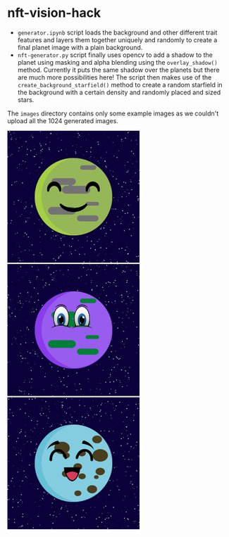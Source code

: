 # nft-vision-hack

 * `generator.ipynb` script loads the background and other different trait features and layers them together uniquely and randomly to create a final planet image 
    with a plain background.
 * `nft-generator.py` script finally uses opencv to add a shadow to the planet using masking and alpha blending using the `overlay_shadow()` method. Currently it 
 puts the same shadow over the planets but there are much more possibilities here! The script then makes use of the `create_background_starfield()` method to create
 a random starfield in the background with a certain density and randomly placed and sized stars.
 
The `images` directory contains only some example images as we couldn't upload all the 1024 generated images.

<img src="./images/100.png" width=300/> 
<img src="./images/99.png" width=300/>
<img src="./images/64.png" width=300/>

